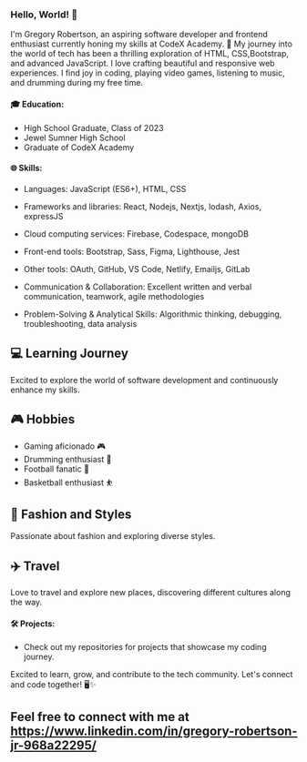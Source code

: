 ### Hello, World! 👋

I'm Gregory Robertson, an aspiring software developer and frontend enthusiast currently honing my skills at CodeX Academy. 🚀 My journey into the world of tech has been a thrilling exploration of HTML, CSS,Bootstrap, and advanced JavaScript. I love crafting beautiful and responsive web experiences. I find joy in coding, playing video games, listening to music, and drumming during my free time.

#### 🎓 Education:
- High School Graduate, Class of 2023
- Jewel Sumner High School
- Graduate of CodeX Academy

#### 🌐 Skills:
- Languages: JavaScript (ES6+), HTML, CSS

- Frameworks and libraries: React, Nodejs, Nextjs, lodash, Axios, expressJS

- Cloud computing services: Firebase, Codespace, mongoDB

- Front-end tools: Bootstrap, Sass, Figma, Lighthouse, Jest

- Other tools: OAuth, GitHub, VS Code, Netlify, Emailjs, GitLab

- Communication & Collaboration: Excellent written and verbal communication, teamwork, agile methodologies

- Problem-Solving & Analytical Skills: Algorithmic thinking, debugging, troubleshooting, data analysis
  
## 💻 Learning Journey
Excited to explore the world of software development and continuously enhance my skills.

## 🎮 Hobbies
- Gaming aficionado 🎮
- Drumming enthusiast 🥁
- Football fanatic 🏈
- Basketball enthusiast ⛹️

## 👔 Fashion and Styles
Passionate about fashion and exploring diverse styles.

## ✈️ Travel
Love to travel and explore new places, discovering different cultures along the way.

#### 🛠️ Projects:
- Check out my repositories for projects that showcase my coding journey.

Excited to learn, grow, and contribute to the tech community. Let's connect and code together! 🖥️✨

## Feel free to connect with me at https://www.linkedin.com/in/gregory-robertson-jr-968a22295/
